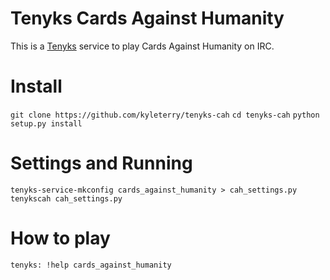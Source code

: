 # Tenyks Cards Against Humanity

This is a [Tenyks](https://github.com/kyleterry/tenyks) service to play Cards Against
Humanity on IRC.

# Install

`git clone https://github.com/kyleterry/tenyks-cah`
`cd tenyks-cah`
`python setup.py install`

# Settings and Running

`tenyks-service-mkconfig cards_against_humanity > cah_settings.py`
`tenykscah cah_settings.py`

# How to play

`tenyks: !help cards_against_humanity`
